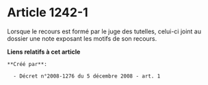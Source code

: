 # Article 1242-1

Lorsque le recours est formé par le juge des tutelles, celui-ci joint au dossier une note exposant les motifs de son recours.

**Liens relatifs à cet article**

	**Créé par**:

	  - Décret n°2008-1276 du 5 décembre 2008 - art. 1
